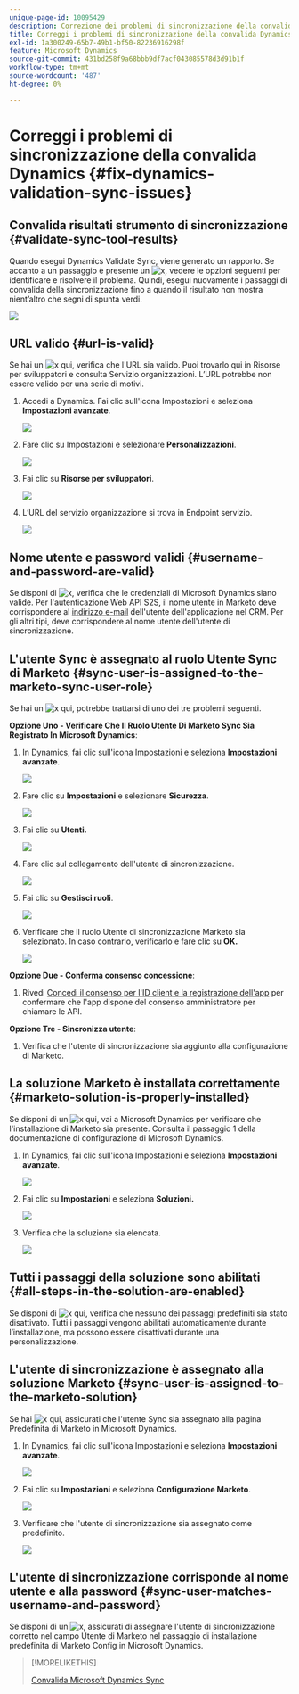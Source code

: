 ```yaml
---
unique-page-id: 10095429
description: Correzione dei problemi di sincronizzazione della convalida Dynamics - Documentazione di Marketo - Documentazione del prodotto
title: Correggi i problemi di sincronizzazione della convalida Dynamics
exl-id: 1a300249-65b7-49b1-bf50-82236916298f
feature: Microsoft Dynamics
source-git-commit: 431bd258f9a68bbb9df7acf043085578d3d91b1f
workflow-type: tm+mt
source-wordcount: '487'
ht-degree: 0%

---
```


# Correggi i problemi di sincronizzazione della convalida Dynamics {#fix-dynamics-validation-sync-issues}

## Convalida risultati strumento di sincronizzazione {#validate-sync-tool-results}

Quando esegui Dynamics Validate Sync, viene generato un rapporto. Se accanto a un passaggio è presente un ![x](assets/delete.png), vedere le opzioni seguenti per identificare e risolvere il problema. Quindi, esegui nuovamente i passaggi di convalida della sincronizzazione fino a quando il risultato non mostra nient’altro che segni di spunta verdi.

![](assets/image2015-9-22-15-3a58-3a12.png)

## URL valido {#url-is-valid}

Se hai un ![x](assets/delete.png) qui, verifica che l&#39;URL sia valido. Puoi trovarlo qui in Risorse per sviluppatori e consulta Servizio organizzazioni. L’URL potrebbe non essere valido per una serie di motivi.

1. Accedi a Dynamics. Fai clic sull&#39;icona Impostazioni e seleziona **Impostazioni avanzate**.

   ![](assets/one.png)

1. Fare clic su Impostazioni e selezionare **Personalizzazioni**.

   ![](assets/two.png)

1. Fai clic su **Risorse per sviluppatori**.

   ![](assets/three.png)

1. L’URL del servizio organizzazione si trova in Endpoint servizio.

   ![](assets/four.png)

## Nome utente e password validi {#username-and-password-are-valid}

Se disponi di ![x](assets/delete.png), verifica che le credenziali di Microsoft Dynamics siano valide. Per l&#39;autenticazione Web API S2S, il nome utente in Marketo deve corrispondere al [indirizzo e-mail](https://docs.microsoft.com/en-us/power-platform/admin/manage-application-users#view-or-edit-the-details-of-an-application-user) dell&#39;utente dell&#39;applicazione nel CRM. Per gli altri tipi, deve corrispondere al nome utente dell&#39;utente di sincronizzazione.

## L&#39;utente Sync è assegnato al ruolo Utente Sync di Marketo {#sync-user-is-assigned-to-the-marketo-sync-user-role}

Se hai un ![x](assets/delete.png) qui, potrebbe trattarsi di uno dei tre problemi seguenti.

**Opzione Uno - Verificare Che Il Ruolo Utente Di Marketo Sync Sia Registrato In Microsoft Dynamics**:

1. In Dynamics, fai clic sull&#39;icona Impostazioni e seleziona **Impostazioni avanzate**.

   ![](assets/one.png)

1. Fare clic su **Impostazioni** e selezionare **Sicurezza**.

   ![](assets/six.png)

1. Fai clic su **Utenti.**

   ![](assets/image2015-9-24-9-3a47-3a25.png)

1. Fare clic sul collegamento dell&#39;utente di sincronizzazione.

   ![](assets/seven.png)

1. Fai clic su **Gestisci ruoli**.

   ![](assets/eight.png)

1. Verificare che il ruolo Utente di sincronizzazione Marketo sia selezionato. In caso contrario, verificarlo e fare clic su **OK.**

   ![](assets/image2015-9-24-9-3a59-3a21.png)

**Opzione Due - Conferma consenso concessione**:

1. Rivedi [Concedi il consenso per l&#39;ID client e la registrazione dell&#39;app](/help/marketo/product-docs/crm-sync/microsoft-dynamics-sync/sync-setup/grant-consent-for-client-id-and-app-registration.md) per confermare che l&#39;app dispone del consenso amministratore per chiamare le API.

**Opzione Tre - Sincronizza utente**:

1. Verifica che l&#39;utente di sincronizzazione sia aggiunto alla configurazione di Marketo.

## La soluzione Marketo è installata correttamente {#marketo-solution-is-properly-installed}

Se disponi di un ![x](assets/delete.png) qui, vai a Microsoft Dynamics per verificare che l&#39;installazione di Marketo sia presente. Consulta il passaggio 1 della documentazione di configurazione di Microsoft Dynamics.

1. In Dynamics, fai clic sull&#39;icona Impostazioni e seleziona **Impostazioni avanzate**.

   ![](assets/one.png)

1. Fai clic su **Impostazioni** e seleziona **Soluzioni.**

   ![](assets/eleven.png)

1. Verifica che la soluzione sia elencata.

   ![](assets/twelve.png)

## Tutti i passaggi della soluzione sono abilitati {#all-steps-in-the-solution-are-enabled}

Se disponi di ![x](assets/delete.png) qui, verifica che nessuno dei passaggi predefiniti sia stato disattivato. Tutti i passaggi vengono abilitati automaticamente durante l’installazione, ma possono essere disattivati durante una personalizzazione.

## L&#39;utente di sincronizzazione è assegnato alla soluzione Marketo {#sync-user-is-assigned-to-the-marketo-solution}

Se hai ![x](assets/delete.png) qui, assicurati che l&#39;utente Sync sia assegnato alla pagina Predefinita di Marketo in Microsoft Dynamics.

1. In Dynamics, fai clic sull&#39;icona Impostazioni e seleziona **Impostazioni avanzate**.

   ![](assets/one.png)

1. Fai clic su **Impostazioni** e seleziona **Configurazione Marketo**.

   ![](assets/thirteen.png)

1. Verificare che l&#39;utente di sincronizzazione sia assegnato come predefinito.

   ![](assets/fourteen.png)

## L&#39;utente di sincronizzazione corrisponde al nome utente e alla password {#sync-user-matches-username-and-password}

Se disponi di un ![x](assets/delete.png), assicurati di assegnare l&#39;utente di sincronizzazione corretto nel campo Utente di Marketo nel passaggio di installazione predefinita di Marketo Config in Microsoft Dynamics.

>[!MORELIKETHIS]
>
>[Convalida Microsoft Dynamics Sync](/help/marketo/product-docs/crm-sync/microsoft-dynamics-sync/sync-setup/validate-microsoft-dynamics-sync.md)
